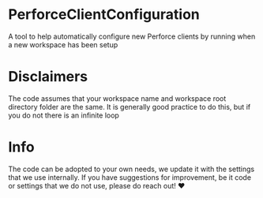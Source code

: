 # PerforceClientConfiguration
A tool to help automatically configure new Perforce clients by running when a new workspace has been setup

# Disclaimers
The code assumes that your workspace name and workspace root directory folder are the same. It is generally good practice to do this, but if you do not there is an infinite loop

# Info
The code can be adopted to your own needs, we update it with the settings that we use internally.
If you have suggestions for improvement, be it code or settings that we do not use, please do reach out! ❤️
